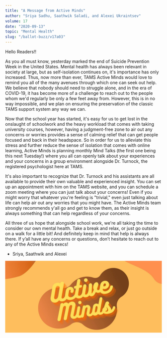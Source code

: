 ```yaml
---
title: "A Message from Active Minds"
author: "Sriya Sadhu, Saathwik Saladi, and Alexei Ukraintsev"
volume: 17
date: "2020-09-13"
topic: "Mental Health"
slug: "/ballot-buzz/v17a03"
---
```



Hello Readers!!

As you all must know, yesterday marked the end of Suicide Prevention Week in the United States. Mental health has always been relevant in society at large, but as self-isolation continues on, it's importance has only increased. Thus, now more than ever, TAMS Active Minds would love to remind you all of the many avenues through which one can seek out help. We believe that nobody should need to struggle alone, and in the era of COVID-19, it has become more of a challenge to reach out to the people whom we'd regularly be only a few feet away from. However, this is in no way impossible, and we plan on ensuring the preservation of the classic TAMS support system any way we can.

Now that the school year has started, it's easy for us to get lost in the onslaught of schoolwork and the heavy workload that comes with taking university courses, however, having a judgment-free zone to air out any concerns or worries provides a sense of calming relief that can get people focused and back in their headspace. So in order for us to alleviate this stress and further reduce the sense of isolation that comes with online learning, Active Minds is planning monthly Mind Talks (the first one being this next Tuesday!) where you all can openly talk about your experiences and your concerns in a group environment alongside Dr. Turnock, the registered psychologist here at TAMS.

It's also important to recognize that Dr. Turnock and his assistants are all available to provide their own valuable and experienced insight. You can set up an appointment with him on the TAMS website, and you can schedule a zoom meeting where you can just talk about your concerns! Even if you might worry that whatever you're feeling is "trivial," even just talking about life can help air out any worries that you might have. The Active Minds team strongly recommends y'all go and get to know them, as their insight is always something that can help regardless of your concerns.

All three of us hope that alongside school work, we're all taking the time to consider our own mental health. Take a break and relax, or just go outside on a walk for a little bit! And definitely keep in mind that help is always there. If y’all have any concerns or questions, don’t hesitate to reach out to any of the Active Minds execs!

- Sriya, Saathwik and Alexei

![](./img/v17a03img.jpg)
